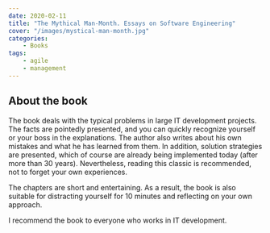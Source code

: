 ```yaml
---
date: 2020-02-11
title: "The Mythical Man-Month. Essays on Software Engineering"
cover: "/images/mystical-man-month.jpg"
categories:
    - Books
tags:
    - agile
    - management
---
```


## About the book

The book deals with the typical problems in large IT development projects. The facts are pointedly presented, and you can quickly recognize yourself or your boss in the explanations. The author also writes about his own mistakes and what he has learned from them. In addition, solution strategies are presented, which of course are already being implemented today (after more than 30 years). Nevertheless, reading this classic is recommended, not to forget your own experiences.

The chapters are short and entertaining. As a result, the book is also suitable for distracting yourself for 10 minutes and reflecting on your own approach.

I recommend the book to everyone who works in IT development.
